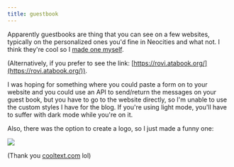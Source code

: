 ```yaml
---
title: guestbook
---
```

Apparently guestbooks are thing that you can see on a few websites, typically on the personalized ones you'd fine in Neocities and what not. I think they're cool so I [made one myself](https://rovi.atabook.org/).

(Alternatively, if you prefer to see the link: [https://rovi.atabook.org/](https://rovi.atabook.org/)).

I was hoping for something where you could paste a form on to your website and you could use an API to send/return the messages on your guest book, but you have to go to the website directly, so I'm unable to use the custom styles I have for the blog. If you're using light mode, you'll have to suffer with dark mode while you're on it.

Also, there was the option to create a logo, so I just made a funny one:

![](/_media/Cool-Text-486548331898309.png)

(Thank you [cooltext.com](http://cooltext.com) lol)